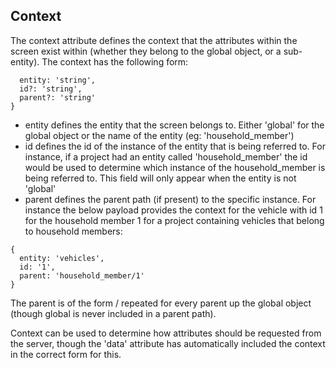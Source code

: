 ## Context

The context attribute defines the context that the attributes within the screen exist within (whether they belong to the global object, or a sub-entity). The context has the following form:

```{
  entity: 'string',
  id?: 'string',
  parent?: 'string'
}
```

- entity defines the entity that the screen belongs to. Either 'global' for the global object or the name of the entity (eg: 'household_member')
- id defines the id of the instance of the entity that is being referred to. For instance, if a project had an entity called 'household_member' the id would be used to determine which instance of the household_member is being referred to. This field will only appear when the entity is not 'global'
- parent defines the parent path (if present) to the specific instance. For instance the below payload provides the context for the vehicle with id 1 for the household member 1 for a project containing vehicles that belong to household members:

```
{
  entity: 'vehicles',
  id: '1',
  parent: 'household_member/1'
}
```

The parent is of the form <parent entity>/<parent index> repeated for every parent up the global object (though global is never included in a parent path). 

Context can be used to determine how attributes should be requested from the server, though the 'data' attribute has automatically included the context in the correct form for this. 